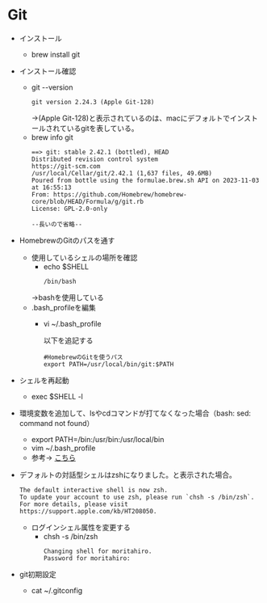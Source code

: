 # Git

* インストール
  * brew install git
* インストール確認
  * git --version
    ```
    git version 2.24.3 (Apple Git-128)
    ```
    →(Apple Git-128)と表示されているのは、macにデフォルトでインストールされているgitを表している。
  * brew info git
    ```
    ==> git: stable 2.42.1 (bottled), HEAD
    Distributed revision control system
    https://git-scm.com
    /usr/local/Cellar/git/2.42.1 (1,637 files, 49.6MB)
    Poured from bottle using the formulae.brew.sh API on 2023-11-03 at 16:55:13
    From: https://github.com/Homebrew/homebrew-core/blob/HEAD/Formula/g/git.rb
    License: GPL-2.0-only

    --長いので省略--

    ```

* HomebrewのGitのパスを通す
  * 使用しているシェルの場所を確認
    * echo $SHELL
        ```
        /bin/bash
        ```
    →bashを使用している
  * .bash_profileを編集
    * vi ~/.bash_profile

        以下を追記する
        ```
        #HomebrewのGitを使うパス
        export PATH=/usr/local/bin/git:$PATH
        ```
* シェルを再起動
  * exec $SHELL -l



* 環境変数を追加して、lsやcdコマンドが打てなくなった場合（bash: sed: command not found）
  * export PATH=/bin:/usr/bin:/usr/local/bin
  * vim ~/.bash_profile
  * 参考→ [こちら](https://qiita.com/annts095/items/90bc9b4746f1ae9a83c3)


* デフォルトの対話型シェルはzshになりました。と表示された場合。
    ```
    The default interactive shell is now zsh.
    To update your account to use zsh, please run `chsh -s /bin/zsh`.
    For more details, please visit https://support.apple.com/kb/HT208050.
    ```
  * ログインシェル属性を変更する
    * chsh -s /bin/zsh
        ```
        Changing shell for moritahiro.
        Password for moritahiro: 
        ```

* git初期設定
  * cat ~/.gitconfig